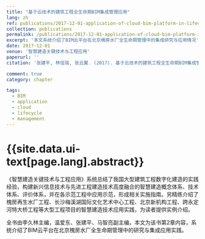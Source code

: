 ```yaml
---
title: "基于云技术的建筑工程全生命期BIM集成管理应用"
lang: zh
ref: publications/2017-12-01-application-of-cloud-bim-platform-in-lifecycle-management-of-huafang-water-plant
collection: publications
permalink: /publications/2017-12-01-application-of-cloud-bim-platform-in-lifecycle-management-of-huafang-water-plant
excerpt: '本文系统介绍了BIM云平台在北京槐房水厂全生命期管理中的集成研究与应用情况'
date: 2017-12-01
venue: '智慧建造关键技术与工程应用'
paperurl: ''
citation: '张建平, 林佳瑞, 张云翼. (2017). 基于云技术的建筑工程全生命期BIM集成管理应用. <i>智慧建造关键技术与工程应用</i>, 31-50. 中国建筑工业出版社. 中国, 北京.'

comment: true
category: chapter

tags: 
  - BIM
  - application
  - cloud
  - lifecycle
  - management
---
```



{{site.data.ui-text[page.lang].abstract}}
====

《智慧建造关键技术与工程应用》系统总结了我国大型建筑工程数字化建造的实践经验，构建新兴信息技术与先进工程建造技术高度融合的智慧建造概念体系、技术体系、评价体系，并在各示范工程中应用示范，形成相关实施指南。另精练介绍了槐房再生水厂工程、长沙梅溪湖国际文化艺术中心工程、北京新机构工程、跨永定河特大桥工程等大型工程项目的智慧建造技术应用实践，为读者提供实例介绍。

全书由李久林主编，温爱东、张建平、马智亮副主编，本文为该书第2章内容，系统介绍了BIM云平台在北京槐房水厂全生命期管理中的研究与集成应用实践。
